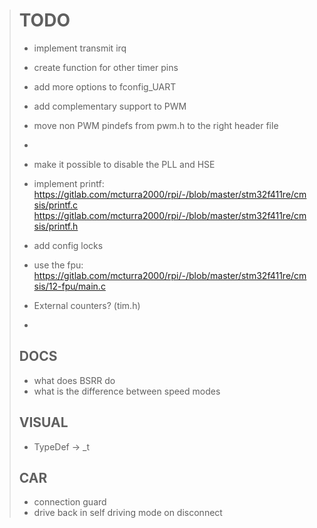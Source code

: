 > # TODO
> * implement transmit irq
>
> * create function for other timer pins
> * add more options to fconfig_UART
> * add complementary support to PWM
> * move non PWM pindefs from pwm.h to the right header file
> * 
> * make it possible to disable the PLL and HSE
> * implement printf: https://gitlab.com/mcturra2000/rpi/-/blob/master/stm32f411re/cmsis/printf.c https://gitlab.com/mcturra2000/rpi/-/blob/master/stm32f411re/cmsis/printf.h
> * add config locks
> * use the fpu: https://gitlab.com/mcturra2000/rpi/-/blob/master/stm32f411re/cmsis/12-fpu/main.c
> * External counters? (tim.h)
> * 
> ## DOCS
> * what does BSRR do
> * what is the difference between speed modes
> ## VISUAL
> * TypeDef -> _t
> ## CAR
> * connection guard
> * drive back in self driving mode on disconnect